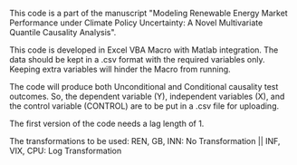 This code is a part of the manuscript "Modeling Renewable Energy Market Performance under Climate Policy Uncertainty: A Novel Multivariate Quantile Causality Analysis".

This code is developed in Excel VBA Macro with Matlab integration. The data should be kept in a .csv format with the required variables only. Keeping extra variables will hinder the Macro from running. 

The code will produce both Unconditional and Conditional causality test outcomes. So, the dependent variable (Y), independent variables (X), and the control variable (CONTROL) are to be put in a .csv file for uploading.

The first version of the code needs a lag length of 1.

The transformations to be used: REN, GB, INN: No Transformation || INF, VIX, CPU: Log Transformation
